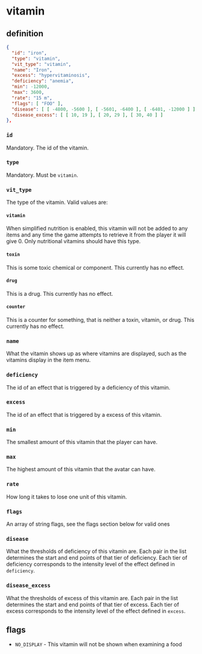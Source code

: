 # vitamin

## definition

```json
{
  "id": "iron",
  "type": "vitamin",
  "vit_type": "vitamin",
  "name": "Iron",
  "excess": "hypervitaminosis",
  "deficiency": "anemia",
  "min": -12000,
  "max": 3600,
  "rate": "15 m",
  "flags": [ "FOO" ],
  "disease": [ [ -4800, -5600 ], [ -5601, -6400 ], [ -6401, -12000 ] ],
  "disease_excess": [ [ 10, 19 ], [ 20, 29 ], [ 30, 40 ] ]
},
```

### `id`

Mandatory. The id of the vitamin.

### `type`

Mandatory. Must be `vitamin`.

### `vit_type`

The type of the vitamin. Valid values are:

#### `vitamin`

When simplified nutrition is enabled, this vitamin will not be added to any items and any time the
game attempts to retrieve it from the player it will give 0. Only nutritional vitamins should have
this type.

#### `toxin`

This is some toxic chemical or component. This currently has no effect.

#### `drug`

This is a drug. This currently has no effect.

#### `counter`

This is a counter for something, that is neither a toxin, vitamin, or drug. This currently has no
effect.

### `name`

What the vitamin shows up as where vitamins are displayed, such as the vitamins display in the item
menu.

### `deficiency`

The id of an effect that is triggered by a deficiency of this vitamin.

### `excess`

The id of an effect that is triggered by a excess of this vitamin.

### `min`

The smallest amount of this vitamin that the player can have.

### `max`

The highest amount of this vitamin that the avatar can have.

### `rate`

How long it takes to lose one unit of this vitamin.

### `flags`

An array of string flags, see the flags section below for valid ones

### `disease`

What the thresholds of deficiency of this vitamin are. Each pair in the list determines the start
and end points of that tier of deficiency. Each tier of deficiency corresponds to the intensity
level of the effect defined in `deficiency`.

### `disease_excess`

What the thresholds of excess of this vitamin are. Each pair in the list determines the start and
end points of that tier of excess. Each tier of excess corresponds to the intensity level of the
effect defined in `excess`.

## flags

- `NO_DISPLAY` - This vitamin will not be shown when examining a food
